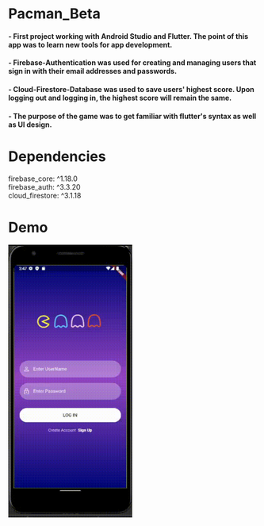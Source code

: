

# Pacman_Beta

#### - First project working with Android Studio and Flutter. The point of this app was to learn new tools for app development. 
#### - Firebase-Authentication was used for creating and managing users that sign in with their email addresses and passwords. 
#### - Cloud-Firestore-Database was used to save users' highest score. Upon logging out and logging in, the highest score will remain the same.
#### - The purpose of the game was to get familiar with flutter's syntax as well as UI design.

# Dependencies

  firebase_core: ^1.18.0 \
  firebase_auth: ^3.3.20 \
  cloud_firestore: ^3.1.18 

# Demo

<p><img align="middle" src="https://github.com/userDeveloped/Andriod-Flutter/blob/main/gif/demo.gif" width="250" height="550" /></p>
